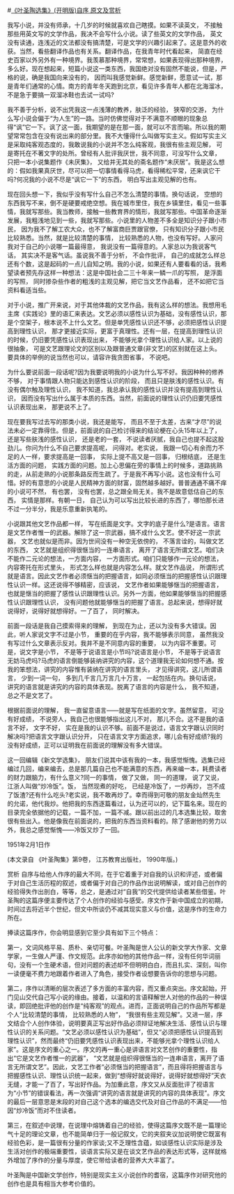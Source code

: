 #[《叶圣陶选集》(开明版)自序 原文及赏析](https://www.vrrw.net/wx/14435.html)

我写小说，并没有师承，十几岁的时候就喜欢自己瞎摸。如果不读英文， 不接触那些用英文写的文学作品，我决不会写什么小说。读了些英文的文学作品， 英文没有读通，连浅近的文法都没有搞清楚，可是文学的兴趣引起来了。这是意外的收获。当然，看些翻译作品也有关系。翻译作品，在我青年时代看起来， 简直在经史百家以外另外有一种境界。我羡慕那种境界，常常想，如果表现得出那种境界， 多么好。现在想起来，短篇小说这一类东西，我国绝对没有固然不能说，但是，严格的说，确是我国向来没有的， 因而叫我感觉新鲜。感觉新鲜，愿意试一试，那是青年们通常的心情。南方的青年冬天跑到北京，看见许多青年人都在北海溜冰，不是急于要搞一双溜冰鞋也去试一试吗?

我不善于分析，说不出凭我这一点浅薄的教养，肤泛的经验， 狭窄的交游， 为什么写小说会偏于“为人生”的一路。当时仿佛觉得对于不满意不顺眼的现象总得“讽”它一下。讽了这一面，我期望的是在那一面，就可以不言而喻。所以我的期望常常包含在没有说出来的部分里。我不大懂得什么叫做写实主义。假如写实主义是采取纯客观态度的，我敢说我的小说并不怎么纯客观，我很有些主观见解， 可是寄托在不著文字的处所。曾经有人批评我厌世，我不同意，可没写什么文章， 只把一本小说集题作《未厌集》， 又给并无其处的斋名题作“未厌居”。我是这么想的：假如我果真厌世，尽可以把一切事情看得马虎，看得稀松平常，还来讽它干吗?何况我的小说不尽是“讽它一下”的东西， 明白写出主观见解的也有。

现在回头想一下，我似乎没有写什么自己不怎么清楚的事情。换句话说， 空想的东西我写不来，倒不是硬要戒绝空想。我在城市里住，我在乡镇里住，看见一些事情，我就写那些。我当教师，接触一些教育界的情形，我就写那些。中国革命逐渐发展，我粗浅地见到一些，我就写那些。小说里的人物差不多全是知识分子跟小市民， 因为我不了解工农大众，也不了解富商巨贾跟官僚， 只有知识分子跟小市民比较熟悉。当然，就是比较清楚的事情， 比较熟悉的人物，也没有写好。人家问我对于自己的小说哪一篇最得意， 我说没有一篇得意的。人家总以为我说客气话， 其实决不是客气话。虽说我不善于分析， 不会作批评， 自己的成就怎么样总还有个数，这是起码的一点儿自知之明。我的小说，如果还有人要看看的话，我希望读者预先存这样一种想法：这是中国社会二三十年来一鳞一爪的写照， 是浮面的写照， 同时掺杂些作者的粗浅的主观见解，把它当文艺作品看， 还不如把它当资料看适当些。

对于小说，推广开来说，对于其他体裁的文艺作品，我有这么样的想法。我想用毛主席《实践论》里的语汇来表达。文艺必须以感性认识为基础，没有感性认识，那是个空架子，根本说不上什么文艺。但是单凭感性认识还不够，必须把感性认识提高到理性认识， 那才更接近实际，更富于真理性。还有一层，在提高到理性认识的时候，仍旧要凭感性认识表现出来， 不能够光拿个理性认识给人家。以上说的很抽象， 可是文艺跟理论文的区别以及跟普通文章(非文艺)的区别就在这上头。要具体的举例的说当然也可以，请容许我贪图省事， 不说吧。



为什么要说前面一段话呢?因为我要说明我的小说为什么写不好。我因种种的修养不够， 对于事情跟人物只能达到感性认识的阶段， 而且只是肤浅的感性认识。有没有偶尔触及理性认识， 我不知道，我总承认我的感性认识并没有提高到理性认识， 因而没有写出什么属于本质的东西。当然，前面说的理性认识仍旧要凭感性认识表现出来， 那更说不上了。

现在要我写过去写的那类小说，我还是能写， 而且不至于太差，古来“才尽”的说法未必一定靠得住。但是，前面说的自己检讨得来的结论梗在心头15年以上了， 还是写些肤浅的感性认识， 还是老的一套， 不说读者厌腻，我自己也提不起这股劲儿。你问为什么不自己要求提高呢， 问得对。老实说， 我跟一切心有余而力不足的人一样，要求提高是一回事， 实际上提不高又是一回事， 归根结底， 还是生活方面的问题， 实践方面的问题。加上心思偏在旁的事情上的时候多，道路挑熟的走，从前走熟的小说那条路反而生疏了。于是我不再写小说。这也没有什么可惜。好的有意思的小说是人民精神方面的财富，固然越多越好。普普通通不痛不痒的小说可不然， 有也罢， 没有也罢，总之跟全局无关。我不是故意低估自己的东西， 实情是那样。有朝一日， 自己认为可以写出比较长进的东西了，哪怕那长进不过一分半分，我是乐意重新执笔的。

小说跟其他文艺作品都一样， 写在纸面是文字。文字的底子是什么?是语言。语言是文艺作者惟一的武器。解除了这一宗武器，搞不成什么文艺。使不好这一宗武器， 文艺也就似是而非。因为世间没有一种空无依傍的， 不落言诠的，叫做文艺的东西， 文艺就是组织得很惬当的一连串语言， 离开了语言无所谓文艺。咱们决不能作二元论的想法，一方面内容， 一方面形式。咱们只能够作一元论的想法， 内容寄托在形式里头， 形式怎么样也就是内容怎么样。就文艺作品说， 所谓形式就是语言。因此文艺作者必须惬当的把握语言，如同必须惬当的把握感性认识跟理性认识一样。这还说得不够精密，应该说， 文艺作者如果能够惬当的把握语言，也就是惬当的把握了感性认识跟理性认识。另外一方面，他如果能够惬当的把握感性认识跟理性认识， 没有问题他就能够惬当的把握了语言。总起来说，想得好就说得好，说得好就想得好。一了百了， 同时解决。

前面一段话是我自己摸索得来的理解， 到现在为止，还以为没有多大错误。因此，听人家说文字不过是小节， 重要的在乎内容，我不能够表示同意， 虽然我没有写过什么文章表示反对。我并不是不同意内容的重要， 以为内容不重要。可是，说文字是小节， 不是等于说语言是小节吗?说语言是小节， 不是等于说语言无妨马虎吗?马虎的语言倒能够装纳讲究的内容，这个道理我无论如何想不通。按我的笨想法，讲究的内容惟有装纳在讲究的语言里头， 才见得讲究，这儿所谓语言， 少到一词一句， 多到几千言几万言几十万言， 一起包括在内。换句话说， 讲究的语言就是讲究的内容的具体表现。脱离了语言的内容是什么， 我不知道， 总之不是文艺了。

根据前面说的理解， 我一直留意语言——就是写在纸面的文字。虽然留意， 可没有好成绩， 不说旁人，我自己也很能够指出这儿不对， 那儿不合。这不是我的语言不好， 文字不好， 实在是我的认识不够。前面不是说过，语言文字跟认识同时解决吗?把语言文字跟认识分开， 只在语言文字方面追求，哪儿会有好成绩?我的没有好成绩，正可以证明我在前面说的理解没有多大错误。

这一回编辑《新文学选集》， 朋友们说其中该有我的一本，我感觉惭愧。选集已经编过几回，编来编去，总是那几篇自己也不能满意的东西，再来编一本，耗费读者的财力跟脑力，有什么意义?同一的事情， 做了又做， 同一的道理， 说了又说， 江浙人叫做“炒冷饭”。饭， 当然现煮的好吃， 已经是冷饭了，一炒再炒， 岂不成了饭渣?还有什么吃头?老实说，我不敢再炒了。幸而得到可敬的朋友金灿然先生的允诺，他代我炒。他把我的东西逐篇看过，认为还可以的，记下篇名来。现在的目录完全依据他的记载，一篇不加，一篇不减。跟以前出过的几本选集比较，取舍很有些出入。他是像我在前面说的，把我的东西当资料看的。除了感谢他的劳力以外，我总之感觉惭愧——冷饭又炒了一回。

1951年2月1日作

(本文录自 《叶圣陶集》第9卷， 江苏教育出版社， 1990年版。)

赏析 自序与给他人作序的最大不同，在于它着重于对自我的认识和评述，或者偏于对自己生活历程的叙述，或者偏于对自己的作品作出说明解读，或对自己创作的经验得失作出剖白，等等，总之，是通过对“自我”的交代提供给读者某些借鉴。叶圣陶的这篇序便主要传达了个人创作的经验与感受。序文作于新中国成立的初期，时间过去将近半个世纪，但文中所谈仍不减其现实意义与价值，这是序作的生命力所在。

捧读这篇序作，你会明显感到它至少具有如下三个特点：

第一，文词风格平易、质朴、亲切可餐。叶圣陶是世人公认的新文学大作家、文章学家，一生做人严谨、作文规范。此序亦如他的其他作品一样，没有任何华词丽句，没有一个生硬术语，但对问题的表述却不但明明白白，而且扎实、深刻，叫你一读便毫不费力地跟着作者进入了角色，接受作者设想要告诉你的思想与问题。

第二，序作以清晰的层次表述了多方面的丰富内容，而又重点突出。序文起始，开门见山交代自己写小说的缘由。接着，以温和的言语释解世人对他的作品的一种误读，即回绝批评他的创作是“纯客观”的观点。进而，正面说明自己的作品所写都是个人“比较清楚的事情， 比较熟悉的人物”， “我很有些主观见解”。又进一层，序文结合个人创作体验，说明要真正写出好作品必须辩证地解决生活、感性认识与理性认识的关系问题。“文艺必须以感性认识为基础”，但又“必须把感性认识提高到理性认识”，然而最终“仍旧要凭感性认识表现出来，不能够光拿个理性认识给人家”。这是序文的重心之一。序文的再一重心是讲语言对文艺创作的重要性，指出“它是文艺作者惟一的武器”， “文艺就是组织得很惬当的一连串语言，离开了语言无所谓文艺”。因此，文艺工作者“必须惬当的把握语言”，而且得将把握语言与把握感性认识、理性认识统一起来，做到“想得好就说得好，说得好就想得好”天衣无缝，才能一了百了，写出好作品。为加重此意，序文又从反面批评了视语言为“小节”的错误看法，再一次强调“讲究的语言就是讲究的内容的具体表现”。序文的最后一层意思是末段的对自己这个选本的编选交代及对自己作品的不满足——怕因“炒冷饭”而对不住读者。

第三，在叙述中说理，在说理中熔铸着自己的经验，使得这篇序文既不是一篇理论气十足的理论文章，也不能简单归于一般记叙文，它的夹叙夹议加说明使它既富有经验色彩，是一篇很有分量的作家谈;又不乏理性含蕴，如谈感性认识实际是涉及生活对创作的极端重要性，谈语言实际又是在谈文艺作品的表达形式等，这样就格外增加了序作的分量与厚度，使它带给读者的营养大大丰富了。

叶圣陶是中国新文学创作，特别是现实主义小说创作的耆宿，这篇序作对研究他的创作也是具有相当大参考价值的。

